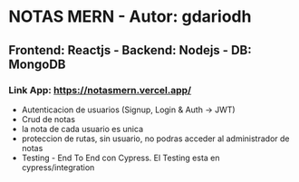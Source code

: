 # NOTAS MERN - Autor: gdariodh 

## Frontend: Reactjs - Backend: Nodejs - DB: MongoDB 

### Link App: https://notasmern.vercel.app/

- Autenticacion de usuarios (Signup, Login & Auth -> JWT)
- Crud de notas 
- la nota de cada usuario es unica 
- proteccion de rutas, sin usuario, no podras acceder al administrador de notas
- Testing - End To End con Cypress. El Testing esta en cypress/integration





